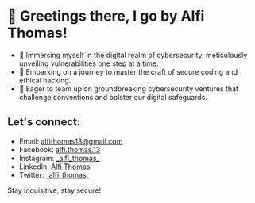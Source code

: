 <!DOCTYPE html>
<html lang="en">
<head>
    <meta charset="UTF-8">
    <meta name="viewport" content="width=device-width, initial-scale=1.0">
    <title>Alfi Thomas - Cybersecurity Enthusiast</title>
</head>
<body>
    <h1>👋 Greetings there, I go by Alfi Thomas!</h1>
    <ul>
        <li>🔐 Immersing myself in the digital realm of cybersecurity, meticulously unveiling vulnerabilities one step at a time.</li>
        <li>🌱 Embarking on a journey to master the craft of secure coding and ethical hacking.</li>
        <li>💼 Eager to team up on groundbreaking cybersecurity ventures that challenge conventions and bolster our digital safeguards.</li>
    </ul>
    <h2>Let's connect:</h2>
    <ul>
        <li>Email: <a href="mailto:alfithomas13@gmail.com">alfithomas13@gmail.com</a></li>
        <li>Facebook: <a href="https://www.facebook.com/alfi.thomas.13">alfi.thomas.13</a></li>
        <li>Instagram: <a href="https://www.instagram.com/_alfi_thomas_">_alfi_thomas_</a></li>
        <li>LinkedIn: <a href="https://www.linkedin.com/in/alfi-thomas">Alfi Thomas</a></li>
        <li>Twitter: <a href="https://www.twitter.com/_alfi_thomas_">_alfi_thomas_</a></li>
    </ul>
    <p>Stay inquisitive, stay secure!</p>
</body>
</html>
